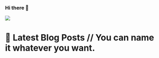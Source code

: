 ### Hi there 👋
<img 
   src="https://github-readme-stats.vercel.app/api?username=Abhishek-569&show_icons=true&theme=blue-green&show_owner=true" 
/>

# 📩 Latest Blog Posts // You can name it whatever you want.
<!-- BLOG-POST-LIST:START -->
<!-- BLOG-POST-LIST:END -->

<!--
**Abhishek-569/Abhishek-569** is a ✨ _special_ ✨ repository because its `README.md` (this file) appears on your GitHub profile.

Here are some ideas to get you started:-

- 🔭 I’m currently working on ...
- 🌱 I’m currently learning ...
- 👯 I’m looking to collaborate on ...
- 🤔 I’m looking for help with ...
- 💬 Ask me about ...
- 📫 How to reach me: ...
- 😄 Pronouns: ...
- ⚡ Fun fact: ...
-->
